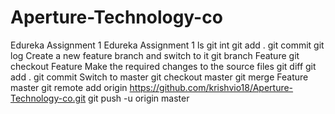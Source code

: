# Aperture-Technology-co
Edureka Assignment 1 
Edureka Assignment 1 
ls
git int 
git add .
git commit 
git log 
Create a new feature branch and switch to it
git branch Feature 
git checkout Feature 
Make the required changes to the source files
git diff 
git add . 
git commit 
Switch to master 
git checkout master 
git merge Feature master 
git remote add origin https://github.com/krishvio18/Aperture-Technology-co.git
git push -u origin master
